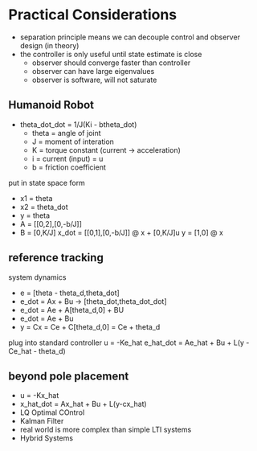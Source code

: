 # Practical Considerations

- separation principle means we can decouple control and observer design (in theory)
- the controller is only useful until state estimate is close
  - observer should converge faster than controller
  - observer can have large eigenvalues
  - observer is software, will not saturate

## Humanoid Robot

- theta_dot_dot = 1/J(Ki - btheta_dot)
  - theta = angle of joint
  - J = moment of interation
  - K = torque constant (current -> acceleration)
  - i = current (input) = u
  - b = friction coefficient

put in state space form

- x1 = theta
- x2 = theta_dot
- y = theta
- A = [[0,2],[0,-b/J]]
- B = [0,K/J]
  x_dot = [[0,1],[0,-b/J]] @ x + [0,K/J]u
  y = [1,0] @ x

## reference tracking

system dynamics

- e = [theta - theta_d,theta_dot]
- e_dot = Ax + Bu -> [theta_dot,theta_dot_dot]
- e_dot = Ae + A[theta_d,0] + BU
- e_dot = Ae + Bu
- y = Cx = Ce + C[theta_d,0] = Ce + theta_d

plug into standard controller
u = -Ke_hat
e_hat_dot = Ae_hat + Bu + L(y - Ce_hat - theta_d)

## beyond pole placement

- u = -Kx_hat
- x_hat_dot = Ax_hat + Bu + L(y-cx_hat)
- LQ Optimal COntrol
- Kalman Filter
- real world is more complex than simple LTI systems
- Hybrid Systems
